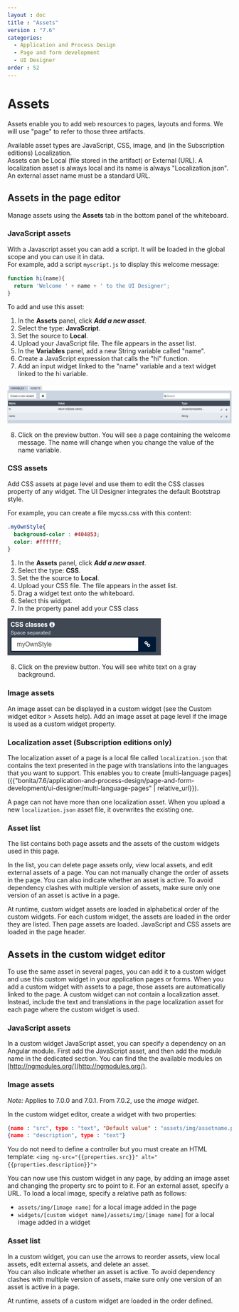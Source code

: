 ```yaml
---
layout : doc
title : "Assets"
version : "7.6"
categories:
  - Application and Process Design
  - Page and form development
  - UI Designer
order : 52
---
```

# Assets

Assets enable you to add web resources to pages, layouts and forms. We will use "page" to refer to those three artifacts. 

Available asset types are JavaScript, CSS, image, and (in the Subscription editions) Localization.   
Assets can be Local (file stored in the artifact) or External (URL). A localization asset is always local and its name is always "Localization.json". An external asset name must be a standard URL.

## Assets in the page editor

Manage assets using the **Assets** tab in the bottom panel of the whiteboard.

### JavaScript assets

With a Javascript asset you can add a script. It will be loaded in the global scope and you can use it in data.  
For example, add a script `myscript.js` to display this welcome message:

```javascript
function hi(name){
  return 'Welcome ' + name + ' to the UI Designer';
}
```
  
To add and use this asset:

1. In the **Assets** panel, click **_Add a new asset_**.
2. Select the type: **JavaScript**.
3. Set the source to **Local**.
4. Upload your JavaScript file. The file appears in the asset list.
5. In the **Variables** panel, add a new String variable called "name".
6. Create a JavaScript expression that calls the "hi" function. 
7. Add an input widget linked to the "name" variable and a text widget linked to the hi variable.  

![JS asset](images/images-6_0/jsasset.png)

8. Click on the preview button. You will see a page containing the welcome message. The name will change when you change the value of the name variable. 

### CSS assets

Add CSS assets at page level and use them to edit the CSS classes property of any widget. The UI Designer integrates the default Bootstrap style. 

For example, you can create a file mycss.css with this content:
```css
.myOwnStyle{
  background-color : #404853;
  color: #ffffff;
}
```

1. In the **Assets** panel, click **_Add a new asset_**.
2. Select the type: **CSS**.
3. Set the the source to **Local**.
4. Upload your CSS file. The file appears in the asset list.
5. Drag a widget text onto the whiteboard.
6. Select this widget.
7. In the property panel add your CSS class  

![CSS asset](images/images-6_0/cssasset.png)

8. Click on the preview button. You will see white text on a gray background.

### Image assets

An image asset can be displayed in a custom widget (see the Custom widget editor \> Assets help). Add an image asset at page level if the image is used as a custom widget property.

### Localization asset (Subscription editions only)

The localization asset of a page is a local file called `localization.json` that contains the text presented in the page with translations into the languages that you want to support. This enables you to create [multi-language pages]({{"bonita/7.6/application-and-process-design/page-and-form-development/ui-designer/multi-language-pages" | relative_url}}).

A page can not have more than one localization asset. When you upload a new `localization.json` asset file, it overwrites the existing one.

### Asset list

The list contains both page assets and the assets of the custom widgets used in this page.

In the list, you can delete page assets only, view local assets, and edit external assets of a page. You can not manually change the order of assets in the page. You can also indicate whether an asset is active. To avoid dependency clashes with multiple version of assets, make sure only one version of an asset is active in a page.

At runtime, custom widget assets are loaded in alphabetical order of the custom widgets. For each custom widget, the assets are loaded in the order they are listed. Then page assets are loaded. JavaScript and CSS assets are loaded in the page header.

## Assets in the custom widget editor

To use the same asset in several pages, you can add it to a custom widget and use this custom widget in your application pages or forms. When you add a custom widget with assets to a page, those assets are automatically linked to the page. A custom widget can not contain a localization asset. Instead, include the text and translations in the page localization asset for each page where the custom widget is used.

### JavaScript assets

In a custom widget JavaScript asset, you can specify a dependency on an Angular module. First add the JavaScript asset, and then add the module name in the dedicated section. You can find the the available modules on [http://ngmodules.org/](http://ngmodules.org/).

### Image assets

_Note:_ Applies to 7.0.0 and 7.0.1\. From 7.0.2, use the _image widget_.

In the custom widget editor, create a widget with two properties:
```json
{name : "src", type : "text", "Default value" : "assets/img/assetname.png"}
{name : "description", type : "text"}
```

You do not need to define a controller but you must create an HTML template: `<img ng-src="{{properties.src}}" alt="{{properties.description}}">`

You can now use this custom widget in any page, by adding an image asset and changing the property src to point to it. For an external asset, specify a URL. To load a local image, specify a relative path as follows:

* `assets/img/[image name]` for a local image added in the page
* `widgets/[custom widget name]/assets/img/[image name]` for a local image added in a widget

### Asset list

In a custom widget, you can use the arrows to reorder assets, view local assets, edit external assets, and delete an asset.  
You can also indicate whether an asset is active. To avoid dependency clashes with multiple version of assets, make sure only one version of an asset is active in a page.

At runtime, assets of a custom widget are loaded in the order defined.
